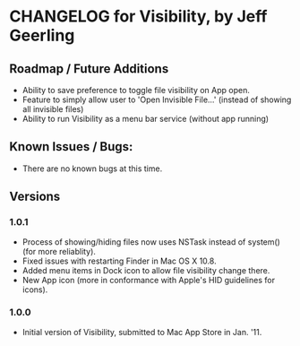 # CHANGELOG for Visibility, by Jeff Geerling

## Roadmap / Future Additions
 
  - Ability to save preference to toggle file visibility on App open.
  - Feature to simply allow user to 'Open Invisible File...' (instead of showing all invisible files)
  - Ability to run Visibility as a menu bar service (without app running)

## Known Issues / Bugs:
 
  - There are no known bugs at this time.

## Versions

### 1.0.1

  - Process of showing/hiding files now uses NSTask instead of system() (for more reliablity).
  - Fixed issues with restarting Finder in Mac OS X 10.8.
  - Added menu items in Dock icon to allow file visibility change there.
  - New App icon (more in conformance with Apple's HID guidelines for icons).

### 1.0.0

  - Initial version of Visibility, submitted to Mac App Store in Jan. '11.
